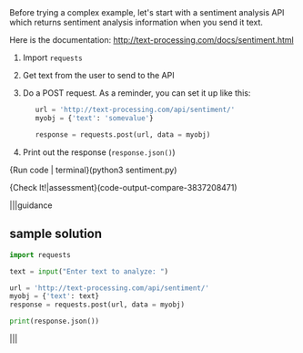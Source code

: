 ##

Before trying a complex example, let's start with a sentiment analysis API which returns sentiment analysis information when you send it text.

Here is the documentation: http://text-processing.com/docs/sentiment.html

1. Import `requests`

1. Get text from the user to send to the API

1. Do a POST request. As a reminder, you can set it up like this:
     ```python
        url = 'http://text-processing.com/api/sentiment/'
        myobj = {'text': 'somevalue'}

        response = requests.post(url, data = myobj)
      ```
      
1. Print out the response (`response.json()`)

{Run code | terminal}(python3 sentiment.py)

{Check It!|assessment}(code-output-compare-3837208471)


|||guidance

## sample solution
```python
import requests

text = input("Enter text to analyze: ")

url = 'http://text-processing.com/api/sentiment/'
myobj = {'text': text}
response = requests.post(url, data = myobj)

print(response.json())
```

|||